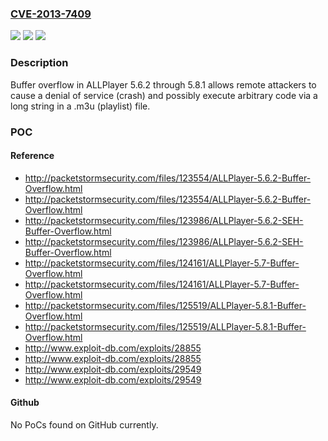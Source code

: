 ### [CVE-2013-7409](https://cve.mitre.org/cgi-bin/cvename.cgi?name=CVE-2013-7409)
![](https://img.shields.io/static/v1?label=Product&message=n%2Fa&color=blue)
![](https://img.shields.io/static/v1?label=Version&message=n%2Fa&color=blue)
![](https://img.shields.io/static/v1?label=Vulnerability&message=n%2Fa&color=brighgreen)

### Description

Buffer overflow in ALLPlayer 5.6.2 through 5.8.1 allows remote attackers to cause a denial of service (crash) and possibly execute arbitrary code via a long string in a .m3u (playlist) file.

### POC

#### Reference
- http://packetstormsecurity.com/files/123554/ALLPlayer-5.6.2-Buffer-Overflow.html
- http://packetstormsecurity.com/files/123554/ALLPlayer-5.6.2-Buffer-Overflow.html
- http://packetstormsecurity.com/files/123986/ALLPlayer-5.6.2-SEH-Buffer-Overflow.html
- http://packetstormsecurity.com/files/123986/ALLPlayer-5.6.2-SEH-Buffer-Overflow.html
- http://packetstormsecurity.com/files/124161/ALLPlayer-5.7-Buffer-Overflow.html
- http://packetstormsecurity.com/files/124161/ALLPlayer-5.7-Buffer-Overflow.html
- http://packetstormsecurity.com/files/125519/ALLPlayer-5.8.1-Buffer-Overflow.html
- http://packetstormsecurity.com/files/125519/ALLPlayer-5.8.1-Buffer-Overflow.html
- http://www.exploit-db.com/exploits/28855
- http://www.exploit-db.com/exploits/28855
- http://www.exploit-db.com/exploits/29549
- http://www.exploit-db.com/exploits/29549

#### Github
No PoCs found on GitHub currently.

